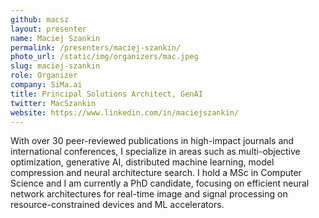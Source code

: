 ```yaml
---
github: macsz
layout: presenter
name: Maciej Szankin
permalink: /presenters/maciej-szankin/
photo_url: /static/img/organizers/mac.jpeg
slug: maciej-szankin
role: Organizer
company: SiMa.ai
title: Principal Solutions Architect, GenAI
twitter: MacSzankin
website: https://www.linkedin.com/in/maciejszankin/
---
```


With over 30 peer-reviewed publications in high-impact journals and international conferences, I specialize in areas such as multi-objective optimization, generative AI, distributed machine learning, model compression and neural architecture search. I hold a MSc in Computer Science and I am currently a PhD candidate, focusing on efficient neural network architectures for real-time image and signal processing on resource-constrained devices and ML accelerators.
